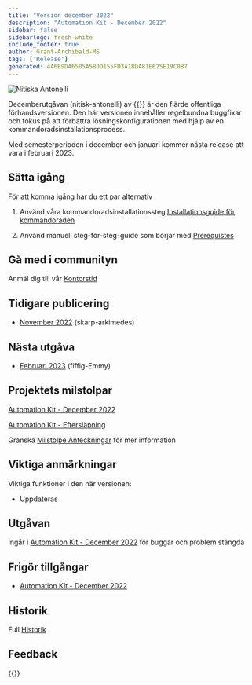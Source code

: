 ```yaml
---
title: "Version december 2022"
description: "Automation Kit - December 2022"
sidebar: false
sidebarlogo: fresh-white
include_footer: true
author: Grant-Archibald-MS
tags: ['Release']
generated: 4A6E9DA6505A580D155FD3A18DA81E625E19C0B7
---
```


<div class="optional">

![Nitiska Antonelli](/images/zealous-antonelli.png)

Decemberutgåvan (nitisk-antonelli) av {{<product-name>}} är den fjärde offentliga förhandsversionen. Den här versionen innehåller regelbundna buggfixar och fokus på att förbättra lösningskonfigurationen med hjälp av en kommandoradsinstallationsprocess.

Med semesterperioden i december och januari kommer nästa release att vara i februari 2023.

## Sätta igång

För att komma igång har du ett par alternativ

1. Använd våra kommandoradsinstallationssteg [Installationsguide för kommandoraden](/sv/get-started/install)

1. Använd manuell steg-för-steg-guide som börjar med [Prerequistes](https://learn.microsoft.com/power-automate/guidance/automation-kit/setup/prerequisites)

## Gå med i communityn

Anmäl dig till vår [Kontorstid](/sv/office-hours)

## Tidigare publicering

- [November 2022](/sv/releases/november-2022) (skarp-arkimedes)

## Nästa utgåva

- [Februari 2023](/sv/releases/february-2023) (fiffig-Emmy)

## Projektets milstolpar

[Automation Kit - December 2022](https://github.com/orgs/microsoft/projects/486/views/5)

[Automation Kit - Eftersläpning](https://github.com/orgs/microsoft/projects/486/views/1)

Granska [Milstolpe Anteckningar](/sv/releases/milestones) för mer information

## Viktiga anmärkningar

Viktiga funktioner i den här versionen:

- Uppdateras

## Utgåvan

Ingår i [Automation Kit - December 2022](https://github.com/microsoft/powercat-automation-kit/releases/tag/AutomationKit-December2022) för buggar och problem stängda

## Frigör tillgångar

- [Automation Kit - December 2022](https://github.com/microsoft/powercat-automation-kit/releases/tag/AutomationKit-December2022)

## Historik

Full [Historik](/sv/releases)

## Feedback

{{<questions name="/content/sv/releases/december-2022.json" completed="Tack för att du ger feedback" showNavigationButtons="false" locale="sv">}}

